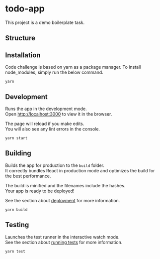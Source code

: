 # todo-app

This project is a demo boilerplate task.

## Structure

## Installation

Code challenge is based on yarn as a package manager.
To install node_modules, simply run the below command.

```
yarn
```

## Development

Runs the app in the development mode.\
Open [http://localhost:3000](http://localhost:3000) to view it in the browser.

The page will reload if you make edits.\
You will also see any lint errors in the console.

```
yarn start
```

## Building

Builds the app for production to the `build` folder.\
It correctly bundles React in production mode and optimizes the build for the best performance.

The build is minified and the filenames include the hashes.\
Your app is ready to be deployed!

See the section about [deployment](https://facebook.github.io/create-react-app/docs/deployment) for more information.

```
yarn build
```

## Testing

Launches the test runner in the interactive watch mode.\
See the section about [running tests](https://facebook.github.io/create-react-app/docs/running-tests) for more information.

```
yarn test
```
